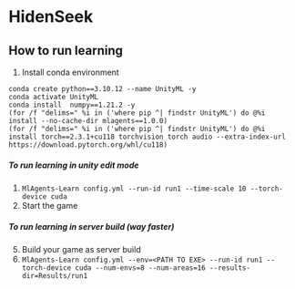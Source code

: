 # HidenSeek

## How to run learning
1. Install conda environment
```
conda create python==3.10.12 --name UnityML -y 
conda activate UnityML
conda install  numpy==1.21.2 -y 
(for /f "delims=" %i in ('where pip ^| findstr UnityML') do @%i install --no-cache-dir mlagents==1.0.0)
(for /f "delims=" %i in ('where pip ^| findstr UnityML') do @%i install torch==2.3.1+cu118 torchvision torch audio --extra-index-url https://download.pytorch.org/whl/cu118)
```
##### To run learning in unity edit mode
1. `MlAgents-Learn config.yml --run-id run1 --time-scale 10 --torch-device cuda`
2. Start the game

##### To run learning in server build (way faster)
5. Build your game as server build
1. `MlAgents-Learn config.yml --env=<PATH TO EXE> --run-id run1 --torch-device cuda --num-envs=8 --num-areas=16 --results-dir=Results/run1`